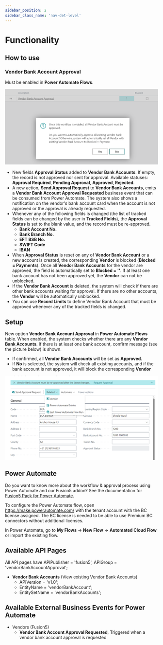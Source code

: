 ```yaml
---
sidebar_position: 2
sidebar_class_name: 'nav-det-level'
---
```


# Functionality

## How to use

### Vendor Bank Account Approval

Must be enabled in **Power Automate Flows**. 

![image.png](./img/Enable-Flow.png)

- New fields **Approval Status** added to **Vendor Bank Accounts**. If empty, the record is not approved nor sent for approval. Available statuses: **Approval Required**, **Pending Approval**, **Approved**, **Rejected**.
- A new action, **Send Approval Request** to **Vendor Bank Accounts**, emits a **Vendor Bank Account Approval Requested** business event that can be consumed from Power Automate. The system also shows a notification on the vendor's bank account card when the account is not approved or the approval is already requested.
- Whenever any of the following fields is changed (the list of tracked fields can be changed by the user in **Tracked Fields**), the **Approval Status** is set to the blank value, and the record must be re-approved.
  - **Bank Account No.**
  - **Bank Branch No.**
  - **EFT BSB No.**
  - **SWIFT Code**
  - **IBAN**
- When **Approval Status** is reset on any of **Vendor Bank Account** or a new account is created, the corresponding **Vendor** is blocked (**Blocked = Payments**).
Once all **Vendor Bank Accounts** for the vendor are approved, the field is automatically set to **Blocked = ''**. If at least one bank account has not been approved yet, the **Vendor** can not be unblocked.
- If the **Vendor Bank Account** is deleted, the system will check if there are other bank accounts waiting for approval. If there are no other accounts, the **Vendor** will be automatically unblocked.
- You can use **Record Limits** to define Vendor Bank Account that must be approved whenever any of the tracked fields is changed.

## Setup

New option **Vendor Bank Account Approval** in **Power Automate Flows** table. When enabled, the system checks whether there are any **Vendor Bank Accounts**. If there is at least one bank account, confirm message (see the picture below) is shown. 
  - If confirmed, all **Vendor Bank Accounts** will be set as **Approved**. 
  - If **No** is selected, the system will check all existing accounts, and if the bank account is not approved, it will block the corresponding **Vendor**

  ![image.png](./img/Vendor-Bank-Account-Approval.png)

## Power Automate

Do you want to know more about the workflow & approval process using Power Automate and our Fusion5 addon? See the documentation for [Fusion5 Pack for Power Automate](../07-Pack-for-Power-Automate/Functionality.md).

To configure the Power Automate flow, open https://make.powerautomate.com/ with the tenant account with the BC license assigned. The BC license is needed to be able to use Premium BC connectors without additional licenses.

In Power Automate, go to **My Flows** -> **New Flow** -> **Automated Cloud Flow** or import the existing flow.

## Available API Pages

All API pages have APIPublisher = 'fusion5', APIGroup = 'vendorBankAccountApproval';

- **Vendor Bank Accounts** (View existing Vendor Bank Accounts)
  - APIVersion = 'v1.0';
  - EntityName = 'vendorBankAccount';
  - EntitySetName = 'vendorBankAccounts';

## Available External Business Events for Power Automate

- Vendors (Fusion5)
  - **Vendor Bank Account Approval Requested**, Triggered when a vendor bank account approval is requested

